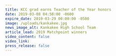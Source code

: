 ```yaml
---
title: KCC grad earns Teacher of the Year honors
date: 2019-03-08 04:58:00 -0600
expire_date: 2019-03-29 00:00:00 -0500
image: /uploads/kankakee.jpg
news_image_alt: Kankakee High School Team
article_lead: 2019 Matchpoint winners
video_content: false
video_link:
press_release: false
---
```

